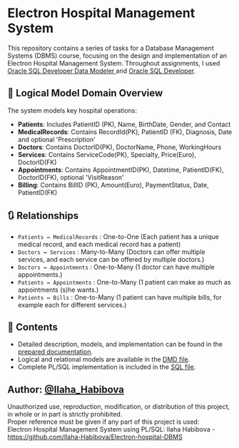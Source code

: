 # Electron Hospital Management System
This repository contains a series of tasks for a Database Management Systems (DBMS) course, focusing on the design and implementation of an Electron Hospital Management System. Throughout assignments, I used <a href="https://www.oracle.com/database/sqldeveloper/technologies/sql-data-modeler/download/">Oracle SQL Developer Data Modeler </a> and <a href="https://www.oracle.com/database/sqldeveloper/technologies/download/">Oracle SQL Developer</a>.

## 📌 Logical Model Domain Overview
The system models key hospital operations:
- **Patients**: Includes PatientID (PK), Name, BirthDate, Gender, and Contact
- **MedicalRecords**: Contains RecordId(PK), PatientID (FK), Diagnosis, Date and optional 'Prescription'
- **Doctors**: Contains DoctorID(PK), DoctorName, Phone, WorkingHours
- **Services**: Contains ServiceCode(PK), Specialty, Price(Euro), DoctorID(FK)
- **Appointments**: Contains AppointmentID(PK), Datetime, PatientID(FK), DoctorID(FK), optional 'VisitReason'
- **Billing**: Contains BillID (PK), Amount(Euro), PaymentStatus, Date, PatientID(FK)
  
## 🔃 Relationships

- `Patients ↔ MedicalRecords` : One-to-One (Each patient has a unique medical record, and each medical record has a patient)
- `Doctors ↔ Services` : Many-to-Many  (Doctors can offer multiple services, and each service can be offered by multiple doctors.)
- `Doctors ↔ Appointments` : One-to-Many  (1 doctor can have multiple appointments.)
- `Patients ↔ Appointments` : One-to-Many  (1 patient can make as much as appointments (s)he wants.)
- `Patients ↔ Bills` : One-to-Many (1 patient can have multiple bills, for example each for different services.)

## 📁 Contents
- Detailed description, models, and implementation can be found in the <a href="https://github.com/Ilaha-Habibova/Electron-hospital-DBMS/blob/main/Electron%20Hospital%20Management%20System.docx">prepared documentation</a>. <br>
- Logical and relational models are available in the <a href="https://github.com/Ilaha-Habibova/Electron-hospital-DBMS/blob/main/Hospital-Logical_Model.dmd">DMD file</a>. <br>
- Complete PL/SQL implementation is included in the <a href="https://github.com/Ilaha-Habibova/Electron-hospital-DBMS/blob/main/Electron-Hospital-Management-System.sql">SQL file</a>.

## Author: [@Ilaha_Habibova](https://github.com/Ilaha-Habibova)

Unauthorized use, reproduction, modification, or distribution of this project, in whole or in part is strictly prohibited. <br>
Proper reference must be given if any part of this project is used:<br> 
Electron Hospital Management System using PL/SQL: Ilaha Habibova - https://github.com/Ilaha-Habibova/Electron-hospital-DBMS
